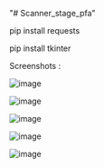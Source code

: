"# Scanner_stage_pfa" 

pip install requests

pip install tkinter

Screenshots :

![image](https://github.com/HoussamEDGE/Scanner/assets/99811097/dd899d20-0bc1-43da-99c9-023fe5d3eeb1)


![image](https://github.com/HoussamEDGE/Scanner/assets/99811097/b4b1de4b-0509-4ac3-85a5-917208c7ded1)


![image](https://github.com/HoussamEDGE/Scanner/assets/99811097/9492f55d-981c-4c80-a9d8-257430c21acd)


![image](https://github.com/HoussamEDGE/Scanner/assets/99811097/5c1a0d51-5cbd-4c9d-a862-7f6c1a877ae0)


![image](https://github.com/HoussamEDGE/Scanner/assets/99811097/08c412f8-d504-4375-8aec-f79b9ea6f3eb)
